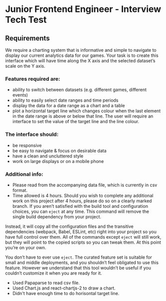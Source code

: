 # Junior Frontend Engineer - Interview Tech Test
## Requirements
We require a charting system that is informative and simple to navigate to display our current
analytics data for our games. Your task is to create this interface which will have time along the
X axis and the selected dataset’s scale on the Y axis.
### Features required are:
- ability to switch between datasets (e.g. different games, different events)
- ability to easily select date ranges and time periods
- display the data for a date range as a chart and a table
- plot a horizontal target line which changes colour when the last element in the date
range is above or below that line. The user will require an interface to set the value of the
target line and the line colour.
### The interface should:
- be responsive
- be easy to navigate & focus on desirable data
- have a clean and uncluttered style
- work on large displays or on a mobile phone
### Additional info:
- Please read from the accompanying data file, which is currently in csv format.
- Time allowed is 4 hours. Should you wish to complete any additional work on this project
after 4 hours, please do so on a clearly marked branch.
If you aren’t satisfied with the build tool and configuration choices, you can `eject` at any time. This command will remove the single build dependency from your project.

Instead, it will copy all the configuration files and the transitive dependencies (webpack, Babel, ESLint, etc) right into your project so you have full control over them. All of the commands except `eject` will still work, but they will point to the copied scripts so you can tweak them. At this point you’re on your own.

You don’t have to ever use `eject`. The curated feature set is suitable for small and middle deployments, and you shouldn’t feel obligated to use this feature. However we understand that this tool wouldn’t be useful if you couldn’t customize it when you are ready for it.

* Used Papaparse to read csv file.
* Used Chart.js and react-chartjs-2 to draw a chart.
* Didn't have enough time to do horisontal target line.

